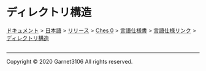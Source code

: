 # ディレクトリ構造

[ドキュメント](../../../../../../index.md) > [日本語](../../../../../index.md) > [リリース](../../../../index.md) > [Ches 0](../../../index.md) > [言語仕様書](../../index.md) > [言語仕様リンク](../index.md) > [ディレクトリ構造](./index.md)

## 

---

Copyright © 2020 Garnet3106 All rights reserved.
